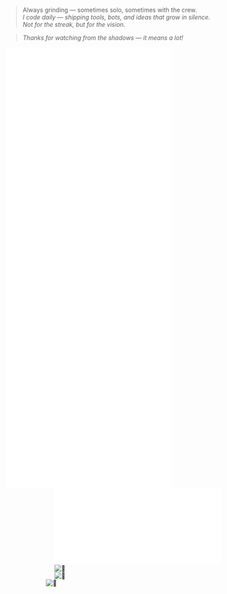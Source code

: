 > Always grinding — sometimes solo, sometimes with the crew.  
> _I code daily — shipping tools, bots, and ideas that grow in silence. Not for the streak, but for the vision._

> _Thanks for watching from the shadows — it means a lot!_

[<img align="left" width="390" alt="🦇" src="https://raw.githubusercontent.com/y2-znt/metrics/master/metrics.classic.svg">](#)

[<img align="right" width="390" alt="🦇" src="https://raw.githubusercontent.com/y2-znt/metrics/master/metrics.plugin.wakatime.svg">](#)

[<img align="right" width="390" alt="🦇" src="https://github-readme-stats.vercel.app/api?username=y2-znt&hide_border=true&show_icons=true&theme=tokyonight&bg_color=FF000000&text_color=777777">](#)

[<img align="right" width="390" alt="🦇" src="http://github-readme-streak-stats.herokuapp.com?user=y2-znt&theme=tokyonight&hide_border=true&&dates=777777&background=FF000000">](#)

[<img align="right" width="410" alt="🦇" src="https://github.com/user-attachments/assets/e4e2d8cc-8956-4f03-bdf0-63ead880c855">](#)

